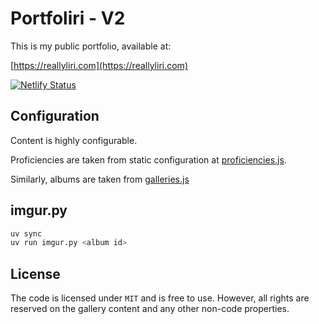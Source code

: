 # Portfoliri - V2

This is my public portfolio, available at:

[https://reallyliri.com](https://reallyliri.com)

[![Netlify Status](https://api.netlify.com/api/v1/badges/3b07fa91-bcc4-4b3b-a2f4-5c50c4a35d27/deploy-status)](https://app.netlify.com/sites/portfoliri-v2/deploys)

## Configuration

Content is highly configurable.

Proficiencies are taken from static configuration at [proficiencies.js](./src/Content/proficiencies.js).

Similarly, albums are taken from [galleries.js](src/Content/galleries.js)

## imgur.py

```bash
uv sync
uv run imgur.py <album id>
```

## License

The code is licensed under `MIT` and is free to use. However, all rights are reserved on the gallery content and any other non-code properties.
